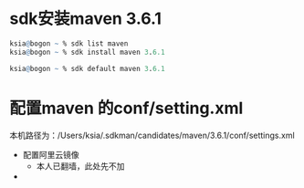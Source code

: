 # sdk安装maven 3.6.1

```r
ksia@bogon ~ % sdk list maven
ksia@bogon ~ % sdk install maven 3.6.1

ksia@bogon ~ % sdk default maven 3.6.1

```

# 配置maven 的conf/setting.xml

本机路径为：/Users/ksia/.sdkman/candidates/maven/3.6.1/conf/settings.xml
- 配置阿里云镜像
	- 本人已翻墙，此处先不加
- 